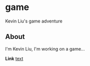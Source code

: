 # game
Kevin Liu's game adventure

## About
I'm Kevin Liu, I'm working on a game...

**Link** [text](https://google.com)
